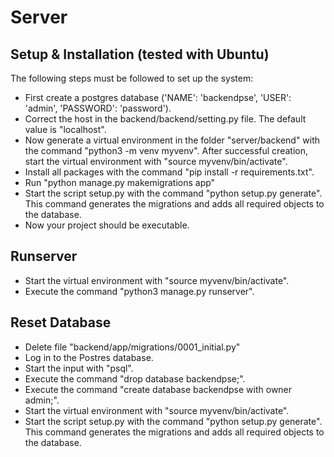 # Server
## Setup & Installation (tested with Ubuntu)
The following steps must be followed to set up the system:
* First create a postgres database ('NAME': 'backendpse', 'USER': 'admin', 'PASSWORD': 'password'). 
* Correct the host in the backend/backend/setting.py file. The default value is "localhost".
* Now generate a virtual environment in the folder "server/backend" with the command "python3 -m venv myvenv". After successful creation, start the virtual environment with "source myvenv/bin/activate". 
* Install all packages with the command "pip install -r requirements.txt".
* Run "python manage.py makemigrations app"
* Start the script setup.py with the command "python setup.py generate". This command generates the migrations and adds all required objects to the database.
* Now your project should be executable.

## Runserver
* Start the virtual environment with "source myvenv/bin/activate". 
* Execute the command "python3 manage.py runserver".

## Reset Database
* Delete file "backend/app/migrations/0001_initial.py"
* Log in to the Postres database.
* Start the input with "psql".
* Execute the command "drop database backendpse;".
* Execute the command "create database backendpse with owner admin;".
* Start the virtual environment with "source myvenv/bin/activate". 
* Start the script setup.py with the command "python setup.py generate". This command generates the migrations and adds all required objects to the database.

